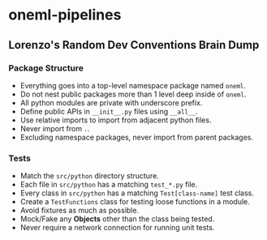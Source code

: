 # oneml-pipelines

## Lorenzo's Random Dev Conventions Brain Dump

### Package Structure

- Everything goes into a top-level namespace package named `oneml`.
- Do not nest public packages more than 1 level deep inside of `oneml`.
- All python modules are private with underscore prefix.
- Define public APIs in `__init__.py` files using `__all__`.
- Use relative imports to import from adjacent python files.
- Never import from `.`.
- Excluding namespace packages, never import from parent packages.

### Tests

- Match the `src/python` directory structure.
- Each file in `src/python` has a matching `test_*.py` file.
- Every class in `src/python` has a matching `Test[class-name]` test class.
- Create a `TestFunctions` class for testing loose functions in a module.
- Avoid fixtures as much as possible.
- Mock/Fake any **Objects** other than the class being tested.
- Never require a network connection for running unit tests.
